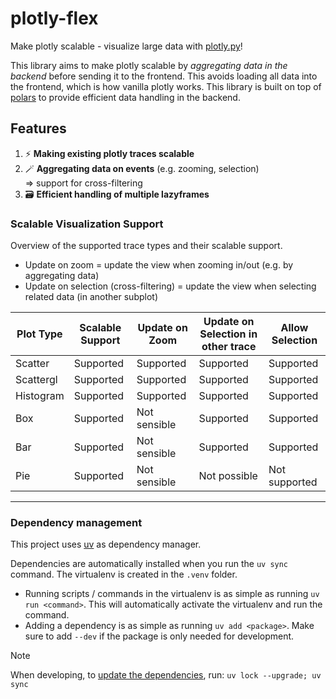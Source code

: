 # plotly-flex
Make plotly scalable - visualize large data with [plotly.py](https://github.com/plotly/plotly.py)!

This library aims to make plotly scalable by *aggregating data in the backend* before sending it to the frontend. This avoids loading all data into the frontend, which is how vanilla plotly works. This library is built on top of [polars](https://github.com/pola-rs/polars) to provide efficient data handling in the backend.


## Features

1. ⚡ **Making existing plotly traces scalable**
2. 🪄 **Aggregating data on events** (e.g. zooming, selection)  
    => support for cross-filtering
3. 🗃️ **Efficient handling of multiple lazyframes**

### Scalable Visualization Support

Overview of the supported trace types and their scalable support.
- Update on zoom = update the view when zooming in/out (e.g. by aggregating data)
- Update on selection (cross-filtering) = update the view when selecting related data (in another subplot)

| Plot Type  | Scalable Support | Update on Zoom | Update on Selection in other trace | Allow Selection |
|------------|------------------|----------------|---------------------|----------------|
| Scatter    | Supported        | Supported      | Supported           | Supported      |
| Scattergl  | Supported        | Supported      | Supported           | Supported      |
| Histogram  | Supported        | Supported      | Supported           | Supported      |
| Box        | Supported        | Not sensible   | Supported           | Supported      |
| Bar        | Supported        | Not sensible   | Supported           | Supported      |
| Pie        | Supported        | Not sensible   | Not possible        | Not supported  |


---

### Dependency management

This project uses [uv](https://github.com/astral-sh/uv) as dependency manager.

Dependencies are automatically installed when you run the `uv sync` command. The virtualenv is created in the `.venv` folder.

- Running scripts / commands in the virtualenv is as simple as running `uv run <command>`. This will automatically activate the virtualenv and run the command.
- Adding a dependency is as simple as running `uv add <package>`. Make sure to add `--dev` if the package is only needed for development.

> [!NOTE]  
> When developing, to [update the dependencies](https://github.com/astral-sh/uv/issues/1419#issuecomment-2457314237), run: `uv lock --upgrade; uv sync`
